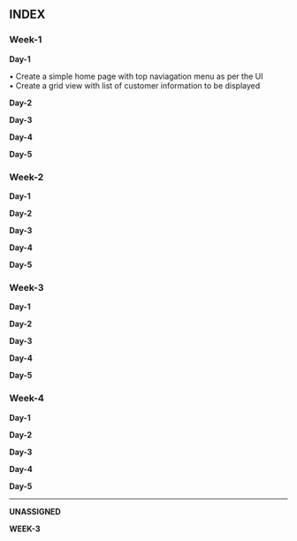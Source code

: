 ## INDEX 

### Week-1

**Day-1**

• Create a simple home page with top naviagation menu as per the UI\
• Create a grid view with list of customer information to be displayed

**Day-2**

**Day-3**

**Day-4**

**Day-5**

### Week-2

**Day-1**

**Day-2**

**Day-3**

**Day-4**

**Day-5**

### Week-3

**Day-1**

**Day-2**

**Day-3**

**Day-4**

**Day-5**

### Week-4

**Day-1**

**Day-2**

**Day-3**

**Day-4**

**Day-5**


---------------------------------------------------------------------------------

**UNASSIGNED**

**WEEK-3**
